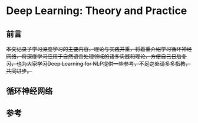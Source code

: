 # Deep Learning: Theory and Practice
## 前言
~~本文记录了学习深度学习的主要内容，理论与实践并重，将着重介绍学习循环神经网络、将深度学习应用于自然语言处理领域的诸多实践和理论，方便自己日后复习，也为大家学习Deep Learning for NLP提供一些参考，不足之处请多多指教，共同进步。~~
## 循环神经网络


## 参考